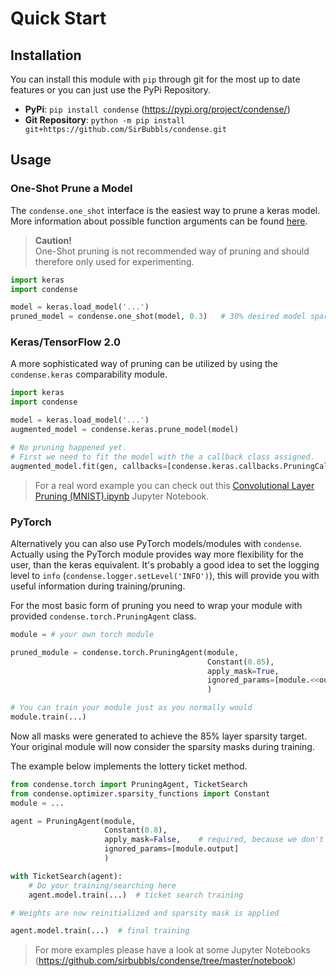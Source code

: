# Quick Start
## Installation
You can install this module with `pip` through git for the most up to date features or you can just use the PyPi Repository. 

- **PyPi**: `pip install condense` (https://pypi.org/project/condense/)
- **Git Repository**: `python -m pip install git+https://github.com/SirBubbls/condense.git`

## Usage 

### One-Shot Prune a Model

The `condense.one_shot` interface is the easiest way to prune a keras model.
More information about possible function arguments can be found [here](/pdoc/condense/index.html).

> **Caution!**   
> One-Shot pruning is not recommended way of pruning and should therefore only used for experimenting.

```python
import keras
import condense 

model = keras.load_model('...')
pruned_model = condense.one_shot(model, 0.3)   # 30% desired model sparsity
```

### Keras/TensorFlow 2.0
A more sophisticated way of pruning can be utilized by using the `condense.keras` comparability module.

```python
import keras
import condense

model = keras.load_model('...')
augmented_model = condense.keras.prune_model(model)

# No pruning happened yet.
# First we need to fit the model with the a callback class assigned.
augmented_model.fit(gen, callbacks=[condense.keras.callbacks.PruningCallback()])
```

> For a real word example you can check out this 
[Convolutional Layer Pruning (MNIST).ipynb](https://github.com/SirBubbls/condense/blob/dev/notebook/Convolutional%20Layer%20Pruning%20(MNIST).ipynb )
Jupyter Notebook.


### PyTorch
Alternatively you can also use PyTorch models/modules with `condense`.
Actually using the PyTorch module provides way more flexibility for the user, than the keras equivalent.
It's probably a good idea to set the logging level to `info` (`condense.logger.setLevel('INFO')`), this will provide you with useful information during training/pruning.

For the most basic form of pruning you need to wrap your module with provided `condense.torch.PruningAgent` class.
```python
module = # your own torch module

pruned_module = condense.torch.PruningAgent(module,
                                            Constant(0.85),
                                            apply_mask=True,
                                            ignored_params=[module.<<output_name>>]  # optional but highly recommended
                                            )

# You can train your module just as you normally would 
module.train(...)
```
Now all masks were generated to achieve the $85\%$ layer sparsity target.
Your original module will now consider the sparsity masks during training.

The example below implements the lottery ticket method.
```python
from condense.torch import PruningAgent, TicketSearch
from condense.optimizer.sparsity_functions import Constant
module = ...

agent = PruningAgent(module, 
                     Constant(0.8),
                     apply_mask=False,    # required, because we don't want to mask our parameters yet
                     ignored_params=[module.output]
                     )

with TicketSearch(agent):
    # Do your training/searching here
    agent.model.train(...)  # ticket search training

# Weights are now reinitialized and sparsity mask is applied

agent.model.train(...)  # final training
```

> For more examples please have a look at some Jupyter Notebooks (https://github.com/sirbubbls/condense/tree/master/notebook)
